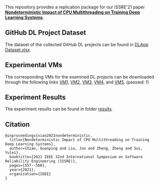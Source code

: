 This repository provides a replication package for our ISSRE'21 paper **[Nondeterministic Impact of CPU Multithreading on Training Deep Learning Systems](https://doi.org/10.1109/ISSRE52982.2021.00063)**.

## GitHub DL Project Dataset
The dataset of the collected GitHub DL projects can be found in [DLApp Dataset.xlsx](DLApp%20Dataset.xlsx).

## Experimental VMs
The corresponding VMs for the examined DL projects can be downloaded through the following links [VM1](https://drive.google.com/file/d/1ghgJWikRrgdxHahXuY_dZjvBX7MJnFus), [VM2](https://drive.google.com/file/d/1KAgf3X8aC8FpYRVaH_JFMLtSDXLJlpWj), [VM3](https://drive.google.com/file/d/1Kh7mFb-p0fqHlUEafDJB5jjEFy0j7AtM), [VM4](https://drive.google.com/file/d/1G1q5OImwYEpG_kvO-PgFBUhORUHWnKBR), and [VM5](https://drive.google.com/file/d/1kkPBk3PF29qV6HWMjatDDMkjJ1wA0XUG). (passwd: f) 

## Experiment Results
The experiment results can be found in folder [results](results).

## Citation
```
@inproceedings{xiao2021nondeterministic,
  title={Nondeterministic Impact of CPU Multithreading on Training Deep Learning Systems},
  author={Xiao, Guanping and Liu, Jun and Zheng, Zheng and Sui, Yulei},
  booktitle={2021 IEEE 32nd International Symposium on Software Reliability Engineering (ISSRE)},
  pages={557--568},
  year={2021},
  organization={IEEE}
}
```
